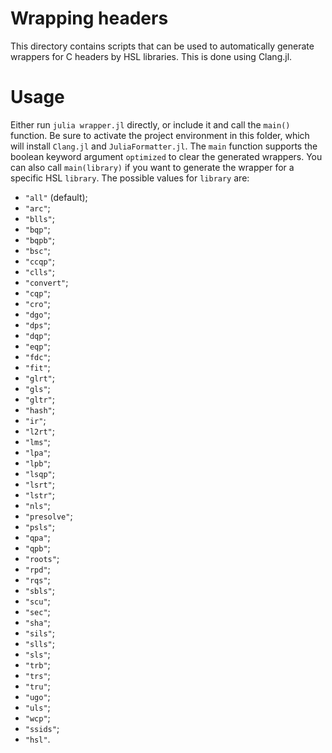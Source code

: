 # Wrapping headers

This directory contains scripts that can be used to automatically generate wrappers for C headers by HSL libraries.
This is done using Clang.jl.

# Usage

Either run `julia wrapper.jl` directly, or include it and call the `main()` function.
Be sure to activate the project environment in this folder, which will install `Clang.jl` and `JuliaFormatter.jl`.
The `main` function supports the boolean keyword argument `optimized` to clear the generated wrappers.
You can also call `main(library)` if you want to generate the wrapper for a specific HSL `library`.
The possible values for `library` are:
- `"all"` (default);
- `"arc"`;
- `"blls"`;
- `"bqp"`;
- `"bqpb"`;
- `"bsc"`;
- `"ccqp"`;
- `"clls"`;
- `"convert"`;
- `"cqp"`;
- `"cro"`;
- `"dgo"`;
- `"dps"`;
- `"dqp"`;
- `"eqp"`;
- `"fdc"`;
- `"fit"`;
- `"glrt"`;
- `"gls"`;
- `"gltr"`;
- `"hash"`;
- `"ir"`;
- `"l2rt"`;
- `"lms"`;
- `"lpa"`;
- `"lpb"`;
- `"lsqp"`;
- `"lsrt"`;
- `"lstr"`;
- `"nls"`;
- `"presolve"`;
- `"psls"`;
- `"qpa"`;
- `"qpb"`;
- `"roots"`;
- `"rpd"`;
- `"rqs"`;
- `"sbls"`;
- `"scu"`;
- `"sec"`;
- `"sha"`;
- `"sils"`;
- `"slls"`;
- `"sls"`;
- `"trb"`;
- `"trs"`;
- `"tru"`;
- `"ugo"`;
- `"uls"`;
- `"wcp"`;
- `"ssids"`;
- `"hsl"`.
